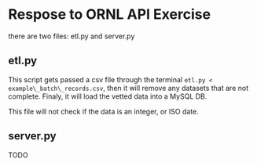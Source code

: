 <h1>Respose to ORNL API Exercise</h1>
there are two files: etl.py and server.py

<h2>etl.py</h2>
This script gets passed a csv file through the terminal <code>etl.py < example\_batch\_records.csv</code>, then it will remove any datasets that are not complete. Finaly, it will load the vetted data into a MySQL DB.

This file will not check if the data is an integer, or ISO date.

<h2>server.py</h2>
TODO
